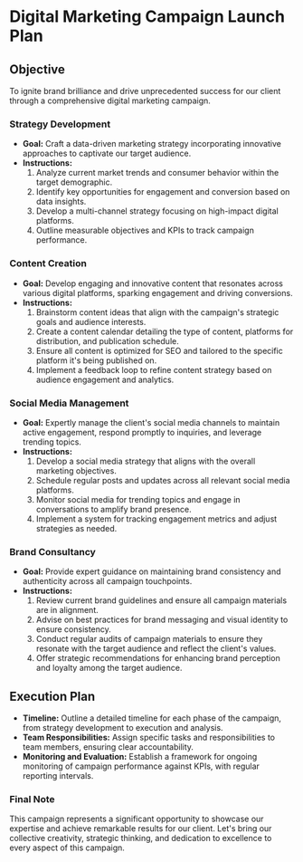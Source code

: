 # Digital Marketing Campaign Launch Plan

## Objective
To ignite brand brilliance and drive unprecedented success for our client through a comprehensive digital marketing campaign.

### Strategy Development
- **Goal:** Craft a data-driven marketing strategy incorporating innovative approaches to captivate our target audience.
- **Instructions:**
  1. Analyze current market trends and consumer behavior within the target demographic.
  2. Identify key opportunities for engagement and conversion based on data insights.
  3. Develop a multi-channel strategy focusing on high-impact digital platforms.
  4. Outline measurable objectives and KPIs to track campaign performance.

### Content Creation
- **Goal:** Develop engaging and innovative content that resonates across various digital platforms, sparking engagement and driving conversions.
- **Instructions:**
  1. Brainstorm content ideas that align with the campaign's strategic goals and audience interests.
  2. Create a content calendar detailing the type of content, platforms for distribution, and publication schedule.
  3. Ensure all content is optimized for SEO and tailored to the specific platform it's being published on.
  4. Implement a feedback loop to refine content strategy based on audience engagement and analytics.

### Social Media Management
- **Goal:** Expertly manage the client's social media channels to maintain active engagement, respond promptly to inquiries, and leverage trending topics.
- **Instructions:**
  1. Develop a social media strategy that aligns with the overall marketing objectives.
  2. Schedule regular posts and updates across all relevant social media platforms.
  3. Monitor social media for trending topics and engage in conversations to amplify brand presence.
  4. Implement a system for tracking engagement metrics and adjust strategies as needed.

### Brand Consultancy
- **Goal:** Provide expert guidance on maintaining brand consistency and authenticity across all campaign touchpoints.
- **Instructions:**
  1. Review current brand guidelines and ensure all campaign materials are in alignment.
  2. Advise on best practices for brand messaging and visual identity to ensure consistency.
  3. Conduct regular audits of campaign materials to ensure they resonate with the target audience and reflect the client's values.
  4. Offer strategic recommendations for enhancing brand perception and loyalty among the target audience.

## Execution Plan
- **Timeline:** Outline a detailed timeline for each phase of the campaign, from strategy development to execution and analysis.
- **Team Responsibilities:** Assign specific tasks and responsibilities to team members, ensuring clear accountability.
- **Monitoring and Evaluation:** Establish a framework for ongoing monitoring of campaign performance against KPIs, with regular reporting intervals.

### Final Note
This campaign represents a significant opportunity to showcase our expertise and achieve remarkable results for our client. Let's bring our collective creativity, strategic thinking, and dedication to excellence to every aspect of this campaign.